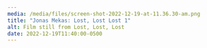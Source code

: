 ```yaml
---
media: /media/files/screen-shot-2022-12-19-at-11.36.30-am.png
title: "Jonas Mekas: Lost, Lost Lost 1"
alt: Film still from Lost, Lost, Lost
date: 2022-12-19T11:40:00-0500
---
```

